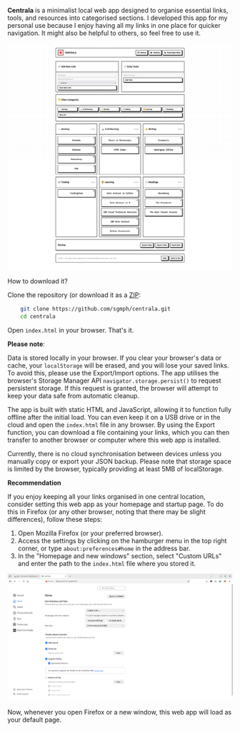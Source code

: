 **Centrala** is a minimalist local web app designed to organise essential links, tools, and resources into categorised sections. I developed this app for my personal use because I enjoy having all my links in one place for quicker navigation. It might also be helpful to others, so feel free to use it.

![Centrala Dashboard](https://raw.githubusercontent.com/sgmph/centrala/refs/heads/main/resources/img/sgmph-links-dashboard.png)

How to download it?

Clone the repository (or download it as a [ZIP](https://github.com/sgmph/centrala/archive/refs/heads/main.zip):
```sh
	git clone https://github.com/sgmph/centrala.git
	cd centrala
```
Open `index.html` in your browser. That's it.

**Please note**:

Data is stored locally in your browser. If you clear your browser's data or cache, your `localStorage` will be erased, and you will lose your saved links. To avoid this, please use the Export/Import options. The app utilises the browser's Storage Manager API `navigator.storage.persist()` to request persistent storage. If this request is granted, the browser will attempt to keep your data safe from automatic cleanup.

The app is built with static HTML and JavaScript, allowing it to function fully offline after the initial load. You can even keep it on a USB drive or in the cloud and open the `index.html` file in any browser. By using the Export function, you can download a file containing your links, which you can then transfer to another browser or computer where this web app is installed.

Currently, there is no cloud synchronisation between devices unless you manually copy or export your JSON backup. Please note that storage space is limited by the browser, typically providing at least 5MB of localStorage.

**Recommendation**

If you enjoy keeping all your links organised in one central location, consider setting this web app as your homepage and startup page. To do this in Firefox (or any other browser, noting that there may be slight differences), follow these steps:

1.  Open Mozilla Firefox (or your preferred browser).
2. Access the settings by clicking on the hamburger menu in the top right corner, or type `about:preferences#home` in the address bar.
3. In the "Homepage and new windows" section, select "Custom URLs" and enter the path to the `index.html` file where you stored it.

![Add as Homepage in Mozilla Firefox](https://raw.githubusercontent.com/sgmph/centrala/refs/heads/main/resources/img/add-as-homepage.png)

Now, whenever you open Firefox or a new window, this web app will load as your default page.
